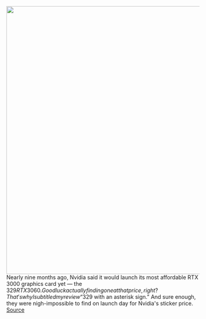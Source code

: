 <img src='https://cdn.vox-cdn.com/thumbor/JHID8xbtzZ7cR_nHOdabuhkQaAU=/0x0:2791x2000/1200x800/filters:focal(1200x809:1646x1255)/cdn.vox-cdn.com/uploads/chorus_image/image/70129122/verge_sean_hollister_evga_rtx_3060_20211111_2.0.jpg' width='700px' /><br/>
Nearly nine months ago, Nvidia said it would launch its most affordable RTX 3000 graphics card yet — the $329 RTX 3060. Good luck actually finding one at that price, right? That's why I subtitled my review “$329 with an asterisk sign.” And sure enough, they were nigh-impossible to find on launch day for Nvidia's sticker price.
<a href='https://www.theverge.com/2021/11/11/22776567/evga-line-queue-to-get-nvidia-rtx-3000-graphics-card-works'> Source <a/>